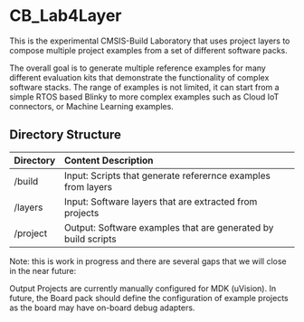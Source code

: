 # CB_Lab4Layer

This is the experimental CMSIS-Build Laboratory that uses project layers to compose multiple project examples from a set of different software packs.  

The overall goal is to generate multiple reference examples for many different evaluation kits that demonstrate the functionality of complex software stacks.  The range of examples is not limited, it can start from a simple RTOS based Blinky to more complex examples such as Cloud IoT connectors, or Machine Learning examples.

## Directory Structure

Directory  | Content Description
:----------|:----------------
/build     | Input: Scripts that generate referernce examples from layers
/layers    | Input: Software layers that are extracted from projects
/project   | Output: Software examples that are generated by build scripts

Note: this is work in progress and there are several gaps that we will close in the near future:

Output Projects are currently manually configured for MDK (uVision).  In future, the Board pack should define the configuration of example projects as the board may have on-board debug adapters.
